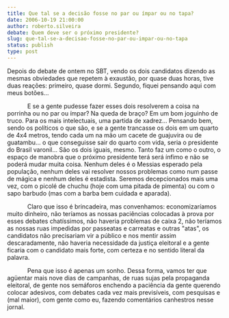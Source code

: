 ```yaml
---
title: Que tal se a decisão fosse no par ou ímpar ou no tapa?
date: 2006-10-19 21:00:00
author: roberto.silveira
debate: Quem deve ser o próximo presidente?
slug: que-tal-se-a-decisao-fosse-no-par-ou-impar-ou-no-tapa
status: publish 
type: post
---
```


Depois do debate de ontem no SBT, vendo os dois candidatos dizendo as mesmas obviedades que repetem à exaustão, por quase duas horas, tive duas reações: primeiro, quase dormi. Segundo, fiquei pensando aqui com meus botões...


            E se a gente pudesse fazer esses dois resolverem a coisa na porrinha ou no par ou ímpar? Na queda de braço? Em um bom joguinho de truco. Para os mais intelectuais, uma partida de xadrez... Pensando bem, sendo os políticos o que são, e se a gente trancasse os dois em um quarto de 4x4 metros, tendo cada um na mão um cacete de guajuvira ou de guatambu... o que conseguisse sair do quarto com vida, seria o presidente do Brasil varonil... São os dois iguais, mesmo. Tanto faz um como o outro, o espaço de manobra que o próximo presidente terá será ínfimo e não se poderá mudar muita coisa. Nenhum deles é o Messias esperado pela população, nenhum deles vai resolver nossos problemas como num passe de mágica e nenhum deles é estadista. Seremos decepcionados mais uma vez, com o picolé de chuchu (hoje com uma pitada de pimenta) ou com o sapo barbudo (mas com a barba bem cuidada e aparada).


            Claro que isso é brincadeira, mas convenhamos: economizaríamos muito dinheiro, não teríamos as nossas paciências colocadas à prova por esses debates chatíssimos, não haveria problemas de caixa 2, não teríamos as nossas ruas impedidas por passeatas e carreatas e outras "atas", os candidatos não precisariam vir a público e nos mentir assim descaradamente, não haveria necessidade da justiça eleitoral e a gente ficaria com o candidato mais forte, com certeza e no sentido literal da palavra.


            Pena que isso é apenas um sonho. Dessa forma, vamos ter que agüentar mais nove dias de campanhas, de ruas sujas pela propaganda eleitoral, de gente nos semáforos enchendo a paciência da gente querendo colocar adesivos, com debates cada vez mais previsíveis, com pesquisas e (mal maior), com gente como eu, fazendo comentários canhestros nesse jornal.


